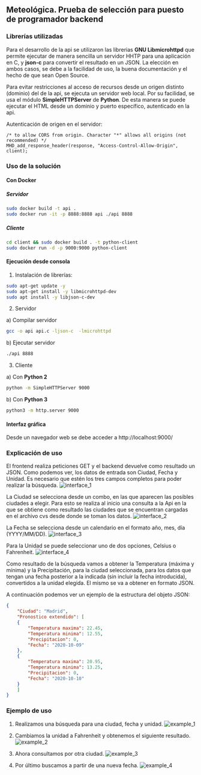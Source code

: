 ## Meteológica. Prueba de selección para puesto de programador backend

### Librerías utilizadas
Para el desarrollo de la api se utilizaron las librerias **GNU Libmicrohttpd** que permite ejecutar de manera sencilla un servidor HHTP para una aplicación en C, y **json-c** para convertir el resultado en un JSON.
La elección en ambos casos, se debe a la facilidad de uso, la buena documentación y el hecho de que sean Open Source.

Para evitar restricciones al acceso de recursos desde un origen distinto (dominio) del de la api, se ejecuta un servidor web local. Por su facilidad, se usa el módulo **SimpleHTTPServer** de **Python**. De esta manera se puede ejecutar el HTML desde un dominio y puerto específico, autenticado en la api.

Autenticación de origen en el servidor:

```
/* to allow CORS from origin. Character "*" allows all origins (not recommended) */
MHD_add_response_header(response, "Access-Control-Allow-Origin", client);
```

### Uso de la solución

#### Con Docker

##### Servidor
```bash
sudo docker build -t api .
sudo docker run -it -p 8888:8888 api ./api 8888
```

##### Cliente
```bash
cd client && sudo docker build . -t python-client
sudo docker run -d -p 9000:9000 python-client
```

#### Ejecución desde consola

1) Instalación de librerías:

```bash
sudo apt-get update -y
sudo apt-get install -y libmicrohttpd-dev
sudo apt install -y libjson-c-dev
```

2) Servidor

a) Compilar servidor

```bash
gcc -o api api.c -ljson-c  -lmicrohttpd
```

b) Ejecutar servidor

```bash
./api 8888
```

3) Cliente

a) Con **Python 2**
```bash
python -m SimpleHTTPServer 9000
```

b) Con **Python 3**
```bash
python3 -m http.server 9000
```

#### Interfaz gráfica

Desde un navegador web se debe acceder a http://localhost:9000/

### Explicación de uso

El frontend realiza peticiones GET y el backend devuelve como resultado un JSON.
Como podemos ver, los datos de entrada son Ciudad, Fecha y Unidad. Es necesario que estén los tres campos completos para poder realizar la búsqueda.
![interface_1](./resources/interface_1.png)

La Ciudad se selecciona desde un combo, en las que aparecen las posibles ciudades a elegir. Para esto se realiza al inicio una consulta a la Api en la que se obtiene como resultado las ciudades que se encuentran cargadas en el archivo cvs desde donde se toman los datos.
![interface_2](./resources/interface_2.png)

La Fecha se selecciona desde un calendario en el formato año, mes, día (YYYY/MM/DD).
![interface_3](./resources/interface_3.png)

Para la Unidad se puede seleccionar uno de dos opciones, Celsius o Fahrenheit.
![interface_4](./resources/interface_4.png)

Como resultado de la búsqueda vamos a obtener la Temperatura (máxima y mínima) y la Precipitación, para la ciudad seleccionada, para los datos que tengan una fecha posterior a la indicada (sin incluir la fecha introducida), convertidos a la unidad elegida. El mismo se va a obtener en formato JSON.

A continuación podemos ver un ejemplo de la estructura del objeto JSON:

```json
{
	"Ciudad": "Madrid",
	"Pronostico extendido": [
	{
		"Temperatura maxima": 22.45,
		"Temperatura minima": 12.55,
		"Precipitacion": 0,
		"Fecha": "2020-10-09"
	},
	{
		"Temperatura maxima": 20.95,
		"Temperatura minima": 13.25,
		"Precipitacion": 0,
		"Fecha": "2020-10-10"
	}
	]
}
```

### Ejemplo de uso

1. Realizamos una búsqueda para una ciudad, fecha y unidad.
![example_1](./resources/example_1.png)

2. Cambiamos la unidad a Fahrenheit y obtenemos el siguiente resultado.
![example_2](./resources/example_2.png)

3. Ahora consultamos por otra ciudad.
![example_3](./resources/example_3.png)

4. Por último buscamos a partir de una nueva fecha.
![example_4](./resources/example_4.png)

